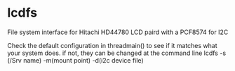 # lcdfs
File system interface for Hitachi HD44780 LCD paird with a PCF8574 for I2C

Check the default configuration in threadmain() to see if it matches what your system does.
if not, they can be changed at the command line
lcdfs -s (/Srv name) -m(mount point) -d(i2c device file)
